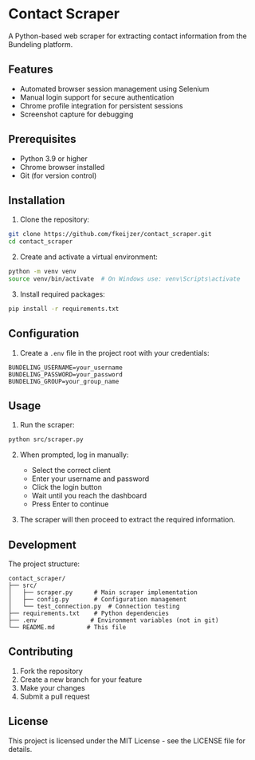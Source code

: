 # Contact Scraper

A Python-based web scraper for extracting contact information from the Bundeling platform.

## Features

- Automated browser session management using Selenium
- Manual login support for secure authentication
- Chrome profile integration for persistent sessions
- Screenshot capture for debugging

## Prerequisites

- Python 3.9 or higher
- Chrome browser installed
- Git (for version control)

## Installation

1. Clone the repository:
```bash
git clone https://github.com/fkeijzer/contact_scraper.git
cd contact_scraper
```

2. Create and activate a virtual environment:
```bash
python -m venv venv
source venv/bin/activate  # On Windows use: venv\Scripts\activate
```

3. Install required packages:
```bash
pip install -r requirements.txt
```

## Configuration

1. Create a `.env` file in the project root with your credentials:
```
BUNDELING_USERNAME=your_username
BUNDELING_PASSWORD=your_password
BUNDELING_GROUP=your_group_name
```

## Usage

1. Run the scraper:
```bash
python src/scraper.py
```

2. When prompted, log in manually:
   - Select the correct client
   - Enter your username and password
   - Click the login button
   - Wait until you reach the dashboard
   - Press Enter to continue

3. The scraper will then proceed to extract the required information.

## Development

The project structure:
```
contact_scraper/
├── src/
│   ├── scraper.py      # Main scraper implementation
│   ├── config.py       # Configuration management
│   └── test_connection.py  # Connection testing
├── requirements.txt    # Python dependencies
├── .env               # Environment variables (not in git)
└── README.md         # This file
```

## Contributing

1. Fork the repository
2. Create a new branch for your feature
3. Make your changes
4. Submit a pull request

## License

This project is licensed under the MIT License - see the LICENSE file for details. 